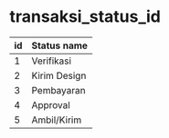 # transaksi_status_id

| id | Status name |
| -- | ----------- |
| 1 | Verifikasi |
| 2 | Kirim Design |
| 3 | Pembayaran |
| 4 | Approval |
| 5 | Ambil/Kirim |
